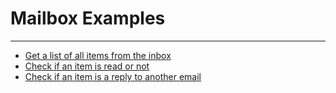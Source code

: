 # Mailbox Examples
-----------------
 * [Get a list of all items from the inbox](listItems.php)
 * [Check if an item is read or not](checkItemRead.php)
 * [Check if an item is a reply to another email](checkItemIsAReply.php)
